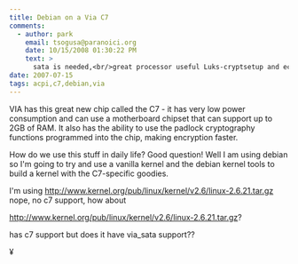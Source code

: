 ```yaml
---
title: Debian on a Via C7
comments:
  - author: park
    email: tsogusa@paranoici.org
    date: 10/15/2008 01:30:22 PM
    text: >
      sata is needed,<br/>great processor useful Luks-cryptsetup and ecryptfs, AES harware support.. fanless :)
date: 2007-07-15
tags: acpi,c7,debian,via
---
```

VIA has this great new chip called the C7 - it has very low power consumption and can use a motherboard chipset that can support up to 2GB of RAM. It also has the ability to use the padlock cryptography functions programmed into the chip, making encryption faster.

How do we use this stuff in daily life? Good question! Well I am using debian so I'm going to try and use a vanilla kernel and the debian kernel tools to build a kernel with the C7-specific goodies.

I'm using http://www.kernel.org/pub/linux/kernel/v2.6/linux-2.6.21.tar.gz nope, no c7 support, how about

http://www.kernel.org/pub/linux/kernel/v2.6/linux-2.6.21.tar.gz?

has c7 support but does it have via_sata support??

¥

